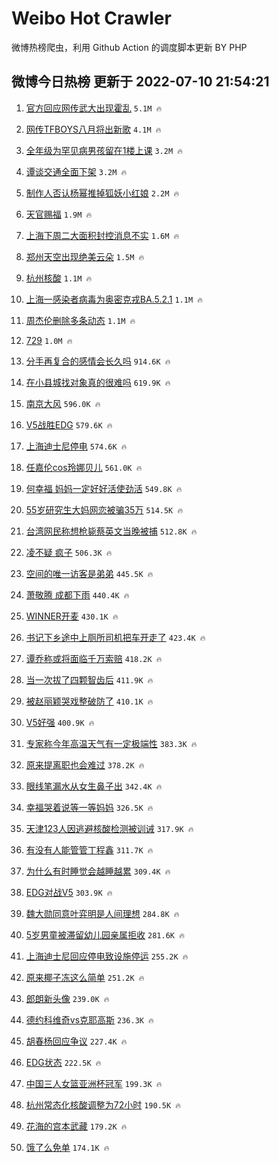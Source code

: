 # Weibo Hot Crawler 



微博热榜爬虫，利用 Github Action 的调度脚本更新 BY PHP 


## 微博今日热榜 更新于 2022-07-10 21:54:21 
1. [官方回应网传武大出现霍乱](https://s.weibo.com/weibo?q=%23%E5%AE%98%E6%96%B9%E5%9B%9E%E5%BA%94%E7%BD%91%E4%BC%A0%E6%AD%A6%E5%A4%A7%E5%87%BA%E7%8E%B0%E9%9C%8D%E4%B9%B1%23&Refer=top) `5.1M 🔥` 

1. [网传TFBOYS八月将出新歌](https://s.weibo.com/weibo?q=%23%E7%BD%91%E4%BC%A0TFBOYS%E5%85%AB%E6%9C%88%E5%B0%86%E5%87%BA%E6%96%B0%E6%AD%8C%23&Refer=top) `4.1M 🔥` 

1. [全年级为罕见病男孩留在1楼上课](https://s.weibo.com/weibo?q=%23%E5%85%A8%E5%B9%B4%E7%BA%A7%E4%B8%BA%E7%BD%95%E8%A7%81%E7%97%85%E7%94%B7%E5%AD%A9%E7%95%99%E5%9C%A81%E6%A5%BC%E4%B8%8A%E8%AF%BE%23&Refer=top) `3.2M 🔥` 

1. [谭谈交通全面下架](https://s.weibo.com/weibo?q=%23%E8%B0%AD%E8%B0%88%E4%BA%A4%E9%80%9A%E5%85%A8%E9%9D%A2%E4%B8%8B%E6%9E%B6%23&Refer=top) `3.2M 🔥` 

1. [制作人否认杨幂推掉狐妖小红娘](https://s.weibo.com/weibo?q=%23%E5%88%B6%E4%BD%9C%E4%BA%BA%E5%90%A6%E8%AE%A4%E6%9D%A8%E5%B9%82%E6%8E%A8%E6%8E%89%E7%8B%90%E5%A6%96%E5%B0%8F%E7%BA%A2%E5%A8%98%23&Refer=top) `2.2M 🔥` 

1. [天官赐福](https://s.weibo.com/weibo?q=%E5%A4%A9%E5%AE%98%E8%B5%90%E7%A6%8F&Refer=top) `1.9M 🔥` 

1. [上海下周二大面积封控消息不实](https://s.weibo.com/weibo?q=%23%E4%B8%8A%E6%B5%B7%E4%B8%8B%E5%91%A8%E4%BA%8C%E5%A4%A7%E9%9D%A2%E7%A7%AF%E5%B0%81%E6%8E%A7%E6%B6%88%E6%81%AF%E4%B8%8D%E5%AE%9E%23&Refer=top) `1.6M 🔥` 

1. [郑州天空出现绝美云朵](https://s.weibo.com/weibo?q=%23%E9%83%91%E5%B7%9E%E5%A4%A9%E7%A9%BA%E5%87%BA%E7%8E%B0%E7%BB%9D%E7%BE%8E%E4%BA%91%E6%9C%B5%23&Refer=top) `1.5M 🔥` 

1. [杭州核酸](https://s.weibo.com/weibo?q=%23%E6%9D%AD%E5%B7%9E%E6%A0%B8%E9%85%B8%23&Refer=top) `1.1M 🔥` 

1. [上海一感染者病毒为奥密克戎BA.5.2.1](https://s.weibo.com/weibo?q=%23%E4%B8%8A%E6%B5%B7%E4%B8%80%E6%84%9F%E6%9F%93%E8%80%85%E7%97%85%E6%AF%92%E4%B8%BA%E5%A5%A5%E5%AF%86%E5%85%8B%E6%88%8EBA.5.2.1%23&Refer=top) `1.1M 🔥` 

1. [周杰伦删除多条动态](https://s.weibo.com/weibo?q=%23%E5%91%A8%E6%9D%B0%E4%BC%A6%E5%88%A0%E9%99%A4%E5%A4%9A%E6%9D%A1%E5%8A%A8%E6%80%81%23&Refer=top) `1.1M 🔥` 

1. [729](https://s.weibo.com/weibo?q=729&Refer=top) `1.0M 🔥` 

1. [分手再复合的感情会长久吗](https://s.weibo.com/weibo?q=%23%E5%88%86%E6%89%8B%E5%86%8D%E5%A4%8D%E5%90%88%E7%9A%84%E6%84%9F%E6%83%85%E4%BC%9A%E9%95%BF%E4%B9%85%E5%90%97%23&Refer=top) `914.6K 🔥` 

1. [在小县城找对象真的很难吗](https://s.weibo.com/weibo?q=%23%E5%9C%A8%E5%B0%8F%E5%8E%BF%E5%9F%8E%E6%89%BE%E5%AF%B9%E8%B1%A1%E7%9C%9F%E7%9A%84%E5%BE%88%E9%9A%BE%E5%90%97%23&Refer=top) `619.9K 🔥` 

1. [南京大风](https://s.weibo.com/weibo?q=%E5%8D%97%E4%BA%AC%E5%A4%A7%E9%A3%8E&Refer=top) `596.0K 🔥` 

1. [V5战胜EDG](https://s.weibo.com/weibo?q=%23V5%E6%88%98%E8%83%9CEDG%23&Refer=top) `579.6K 🔥` 

1. [上海迪士尼停电](https://s.weibo.com/weibo?q=%23%E4%B8%8A%E6%B5%B7%E8%BF%AA%E5%A3%AB%E5%B0%BC%E5%81%9C%E7%94%B5%23&Refer=top) `574.6K 🔥` 

1. [任嘉伦cos玲娜贝儿](https://s.weibo.com/weibo?q=%23%E4%BB%BB%E5%98%89%E4%BC%A6cos%E7%8E%B2%E5%A8%9C%E8%B4%9D%E5%84%BF%23&Refer=top) `561.0K 🔥` 

1. [何幸福 妈妈一定好好活使劲活](https://s.weibo.com/weibo?q=%E4%BD%95%E5%B9%B8%E7%A6%8F%20%E5%A6%88%E5%A6%88%E4%B8%80%E5%AE%9A%E5%A5%BD%E5%A5%BD%E6%B4%BB%E4%BD%BF%E5%8A%B2%E6%B4%BB&Refer=top) `549.8K 🔥` 

1. [55岁研究生大妈网恋被骗35万](https://s.weibo.com/weibo?q=%2355%E5%B2%81%E7%A0%94%E7%A9%B6%E7%94%9F%E5%A4%A7%E5%A6%88%E7%BD%91%E6%81%8B%E8%A2%AB%E9%AA%9735%E4%B8%87%23&Refer=top) `514.5K 🔥` 

1. [台湾网民称想枪毙蔡英文当晚被捕](https://s.weibo.com/weibo?q=%23%E5%8F%B0%E6%B9%BE%E7%BD%91%E6%B0%91%E7%A7%B0%E6%83%B3%E6%9E%AA%E6%AF%99%E8%94%A1%E8%8B%B1%E6%96%87%E5%BD%93%E6%99%9A%E8%A2%AB%E6%8D%95%23&Refer=top) `512.8K 🔥` 

1. [凌不疑 疯子](https://s.weibo.com/weibo?q=%E5%87%8C%E4%B8%8D%E7%96%91%20%E7%96%AF%E5%AD%90&Refer=top) `506.3K 🔥` 

1. [空间的唯一访客是弟弟](https://s.weibo.com/weibo?q=%23%E7%A9%BA%E9%97%B4%E7%9A%84%E5%94%AF%E4%B8%80%E8%AE%BF%E5%AE%A2%E6%98%AF%E5%BC%9F%E5%BC%9F%23&Refer=top) `445.5K 🔥` 

1. [萧敬腾 成都下雨](https://s.weibo.com/weibo?q=%E8%90%A7%E6%95%AC%E8%85%BE%20%E6%88%90%E9%83%BD%E4%B8%8B%E9%9B%A8&Refer=top) `440.4K 🔥` 

1. [WINNER开麦](https://s.weibo.com/weibo?q=%23WINNER%E5%BC%80%E9%BA%A6%23&Refer=top) `430.1K 🔥` 

1. [书记下乡途中上厕所司机把车开走了](https://s.weibo.com/weibo?q=%23%E4%B9%A6%E8%AE%B0%E4%B8%8B%E4%B9%A1%E9%80%94%E4%B8%AD%E4%B8%8A%E5%8E%95%E6%89%80%E5%8F%B8%E6%9C%BA%E6%8A%8A%E8%BD%A6%E5%BC%80%E8%B5%B0%E4%BA%86%23&Refer=top) `423.4K 🔥` 

1. [谭乔称或将面临千万索赔](https://s.weibo.com/weibo?q=%23%E8%B0%AD%E4%B9%94%E7%A7%B0%E6%88%96%E5%B0%86%E9%9D%A2%E4%B8%B4%E5%8D%83%E4%B8%87%E7%B4%A2%E8%B5%94%23&Refer=top) `418.2K 🔥` 

1. [当一次拔了四颗智齿后](https://s.weibo.com/weibo?q=%23%E5%BD%93%E4%B8%80%E6%AC%A1%E6%8B%94%E4%BA%86%E5%9B%9B%E9%A2%97%E6%99%BA%E9%BD%BF%E5%90%8E%23&Refer=top) `411.9K 🔥` 

1. [被赵丽颖哭戏整破防了](https://s.weibo.com/weibo?q=%E8%A2%AB%E8%B5%B5%E4%B8%BD%E9%A2%96%E5%93%AD%E6%88%8F%E6%95%B4%E7%A0%B4%E9%98%B2%E4%BA%86&Refer=top) `410.1K 🔥` 

1. [V5好强](https://s.weibo.com/weibo?q=V5%E5%A5%BD%E5%BC%BA&Refer=top) `400.9K 🔥` 

1. [专家称今年高温天气有一定极端性](https://s.weibo.com/weibo?q=%23%E4%B8%93%E5%AE%B6%E7%A7%B0%E4%BB%8A%E5%B9%B4%E9%AB%98%E6%B8%A9%E5%A4%A9%E6%B0%94%E6%9C%89%E4%B8%80%E5%AE%9A%E6%9E%81%E7%AB%AF%E6%80%A7%23&Refer=top) `383.3K 🔥` 

1. [原来提离职也会难过](https://s.weibo.com/weibo?q=%23%E5%8E%9F%E6%9D%A5%E6%8F%90%E7%A6%BB%E8%81%8C%E4%B9%9F%E4%BC%9A%E9%9A%BE%E8%BF%87%23&Refer=top) `378.2K 🔥` 

1. [眼线笔漏水从女生鼻子出](https://s.weibo.com/weibo?q=%23%E7%9C%BC%E7%BA%BF%E7%AC%94%E6%BC%8F%E6%B0%B4%E4%BB%8E%E5%A5%B3%E7%94%9F%E9%BC%BB%E5%AD%90%E5%87%BA%23&Refer=top) `342.4K 🔥` 

1. [幸福哭着说等一等妈妈](https://s.weibo.com/weibo?q=%23%E5%B9%B8%E7%A6%8F%E5%93%AD%E7%9D%80%E8%AF%B4%E7%AD%89%E4%B8%80%E7%AD%89%E5%A6%88%E5%A6%88%23&Refer=top) `326.5K 🔥` 

1. [天津123人因逃避核酸检测被训诫](https://s.weibo.com/weibo?q=%23%E5%A4%A9%E6%B4%A5123%E4%BA%BA%E5%9B%A0%E9%80%83%E9%81%BF%E6%A0%B8%E9%85%B8%E6%A3%80%E6%B5%8B%E8%A2%AB%E8%AE%AD%E8%AF%AB%23&Refer=top) `317.9K 🔥` 

1. [有没有人能管管丁程鑫](https://s.weibo.com/weibo?q=%23%E6%9C%89%E6%B2%A1%E6%9C%89%E4%BA%BA%E8%83%BD%E7%AE%A1%E7%AE%A1%E4%B8%81%E7%A8%8B%E9%91%AB%23&Refer=top) `311.7K 🔥` 

1. [为什么有时睡觉会越睡越累](https://s.weibo.com/weibo?q=%23%E4%B8%BA%E4%BB%80%E4%B9%88%E6%9C%89%E6%97%B6%E7%9D%A1%E8%A7%89%E4%BC%9A%E8%B6%8A%E7%9D%A1%E8%B6%8A%E7%B4%AF%23&Refer=top) `309.4K 🔥` 

1. [EDG对战V5](https://s.weibo.com/weibo?q=%23EDG%E5%AF%B9%E6%88%98V5%23&Refer=top) `303.9K 🔥` 

1. [魏大勋同意叶弈明是人间理想](https://s.weibo.com/weibo?q=%23%E9%AD%8F%E5%A4%A7%E5%8B%8B%E5%90%8C%E6%84%8F%E5%8F%B6%E5%BC%88%E6%98%8E%E6%98%AF%E4%BA%BA%E9%97%B4%E7%90%86%E6%83%B3%23&Refer=top) `284.8K 🔥` 

1. [5岁男童被滞留幼儿园亲属拒收](https://s.weibo.com/weibo?q=%235%E5%B2%81%E7%94%B7%E7%AB%A5%E8%A2%AB%E6%BB%9E%E7%95%99%E5%B9%BC%E5%84%BF%E5%9B%AD%E4%BA%B2%E5%B1%9E%E6%8B%92%E6%94%B6%23&Refer=top) `281.6K 🔥` 

1. [上海迪士尼回应停电致设施停运](https://s.weibo.com/weibo?q=%23%E4%B8%8A%E6%B5%B7%E8%BF%AA%E5%A3%AB%E5%B0%BC%E5%9B%9E%E5%BA%94%E5%81%9C%E7%94%B5%E8%87%B4%E8%AE%BE%E6%96%BD%E5%81%9C%E8%BF%90%23&Refer=top) `255.2K 🔥` 

1. [原来椰子冻这么简单](https://s.weibo.com/weibo?q=%23%E5%8E%9F%E6%9D%A5%E6%A4%B0%E5%AD%90%E5%86%BB%E8%BF%99%E4%B9%88%E7%AE%80%E5%8D%95%23&Refer=top) `251.2K 🔥` 

1. [郎朗新头像](https://s.weibo.com/weibo?q=%23%E9%83%8E%E6%9C%97%E6%96%B0%E5%A4%B4%E5%83%8F%23&Refer=top) `239.0K 🔥` 

1. [德约科维奇vs克耶高斯](https://s.weibo.com/weibo?q=%23%E5%BE%B7%E7%BA%A6%E7%A7%91%E7%BB%B4%E5%A5%87vs%E5%85%8B%E8%80%B6%E9%AB%98%E6%96%AF%23&Refer=top) `236.3K 🔥` 

1. [胡春杨回应争议](https://s.weibo.com/weibo?q=%23%E8%83%A1%E6%98%A5%E6%9D%A8%E5%9B%9E%E5%BA%94%E4%BA%89%E8%AE%AE%23&Refer=top) `227.4K 🔥` 

1. [EDG状态](https://s.weibo.com/weibo?q=EDG%E7%8A%B6%E6%80%81&Refer=top) `222.5K 🔥` 

1. [中国三人女篮亚洲杯冠军](https://s.weibo.com/weibo?q=%23%E4%B8%AD%E5%9B%BD%E4%B8%89%E4%BA%BA%E5%A5%B3%E7%AF%AE%E4%BA%9A%E6%B4%B2%E6%9D%AF%E5%86%A0%E5%86%9B%23&Refer=top) `199.3K 🔥` 

1. [杭州常态化核酸调整为72小时](https://s.weibo.com/weibo?q=%23%E6%9D%AD%E5%B7%9E%E5%B8%B8%E6%80%81%E5%8C%96%E6%A0%B8%E9%85%B8%E8%B0%83%E6%95%B4%E4%B8%BA72%E5%B0%8F%E6%97%B6%23&Refer=top) `190.5K 🔥` 

1. [花海的宫本武藏](https://s.weibo.com/weibo?q=%23%E8%8A%B1%E6%B5%B7%E7%9A%84%E5%AE%AB%E6%9C%AC%E6%AD%A6%E8%97%8F%23&Refer=top) `179.2K 🔥` 

1. [饿了么免单](https://s.weibo.com/weibo?q=%E9%A5%BF%E4%BA%86%E4%B9%88%E5%85%8D%E5%8D%95&Refer=top) `174.1K 🔥` 

